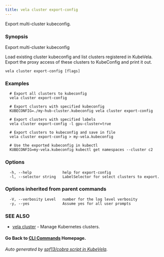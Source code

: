 ```yaml
---
title: vela cluster export-config
---
```


Export multi-cluster kubeconfig.

### Synopsis

Export multi-cluster kubeconfig

 Load existing cluster kubeconfig and list clusters registered in KubeVela. Export the proxy access of these clusters to KubeConfig and print it out.

```
vela cluster export-config [flags]
```

### Examples

```
  # Export all clusters to kubeconfig
  vela cluster export-config
  
  # Export clusters with specified kubeconfig
  KUBECONFIG=./my-hub-cluster.kubeconfig vela cluster export-config
  
  # Export clusters with specified labels
  vela cluster export-config -l gpu-cluster=true
  
  # Export clusters to kubeconfig and save in file
  vela cluster export-config > my-vela.kubeconfig
  
  # Use the exported kubeconfig in kubectl
  KUBECONFIG=my-vela.kubeconfig kubectl get namespaces --cluster c2
```

### Options

```
  -h, --help              help for export-config
  -l, --selector string   LabelSelector for select clusters to export.
```

### Options inherited from parent commands

```
  -V, --verbosity Level   number for the log level verbosity
  -y, --yes               Assume yes for all user prompts
```

### SEE ALSO

* [vela cluster](vela_cluster.md)	 - Manage Kubernetes clusters.

#### Go Back to [CLI Commands](vela.md) Homepage.


###### Auto generated by [spf13/cobra script in KubeVela](https://github.com/kubevela/kubevela/tree/master/hack/docgen).
